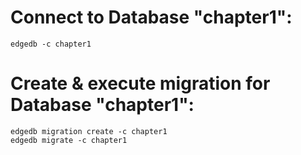 # Connect to Database "chapter1":
```
edgedb -c chapter1
```

# Create & execute migration for Database "chapter1":
```
edgedb migration create -c chapter1
edgedb migrate -c chapter1
```